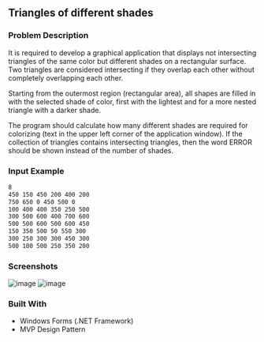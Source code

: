 ## Triangles of different shades

### Problem Description

It is required to develop a graphical application that displays
not intersecting triangles of the same color but different shades on a rectangular surface.
Two triangles are considered intersecting if they overlap each other without completely overlapping each other.

Starting from the outermost region (rectangular area), all shapes are filled
in with the selected shade of color, first with the lightest and for a more nested triangle with a
darker shade.

The program should calculate how many different shades are required for colorizing (text in the upper left corner
of the application window). If the collection of triangles contains intersecting triangles, then
the word ERROR should be shown instead of the number of shades.

### Input Example
 
 ```sh
8
450 150 450 200 400 200
750 650 0 450 500 0
100 400 400 350 250 500
300 500 600 400 700 600
500 500 600 500 600 450
150 350 500 50 550 300
300 250 300 300 450 300
500 100 500 250 350 200
 ```

### Screenshots

![image](https://github.com/Lozovskij/Triangles-Problem-WinForms/assets/56762093/d1e10451-78c5-406a-8e8a-3f8c11e62d1e)
![image](https://github.com/Lozovskij/Triangles-Problem-WinForms/assets/56762093/99d0f447-e9ae-4452-a604-1bf4807661d7)


### Built With

- Windows Forms (.NET Framework)
- MVP Design Pattern
